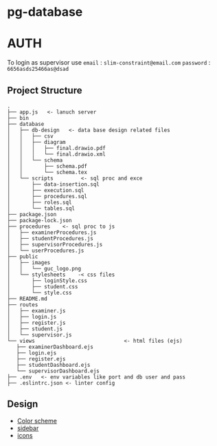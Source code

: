 # pg-database

# AUTH
To login as supervisor use 
`email` : `slim-constraint@email.com`
`password` : `6656asds25466as@dsad`

## Project Structure 
 ```
 .
├── app.js   <- lanuch server
├── bin
├── database  
│   ├── db-design   <- data base design related files
│   │   ├── csv
│   │   ├── diagram
│   │   │   ├── final.drawio.pdf
│   │   │   └── final.drawio.xml
│   │   └── schema
│   │       ├── schema.pdf
│   │       └── schema.tex
│   └── scripts         <- sql proc and exce 
│       ├── data-insertion.sql
│       ├── execution.sql
│       ├── procedures.sql
│       ├── roles.sql
│       └── tables.sql
├── package.json
├── package-lock.json 
├── procedures    <- sql proc to js 
│   ├── examinerProcedures.js
│   ├── studentProcedures.js
│   ├── supervisorProcedures.js
│   └── userProcedures.js
├── public
│   ├── images
│   │   └── guc_logo.png 
│   └── stylesheets    -< css files 
│       ├── loginStyle.css
│       ├── student.css  
│       └── style.css
├── README.md
├── routes
│   ├── examiner.js
│   ├── login.js
│   ├── register.js
│   ├── student.js
│   └── supervisor.js
└── views                             <- html files (ejs)
    ├── examinerDashboard.ejs
    ├── login.ejs
    ├── register.ejs
    ├── studentDashboard.ejs
    └── supervisorDashboard.ejs
├── .env   <- env variables like port and db user and pass
├── .eslintrc.json <- linter config
```

## Design
- [Color scheme](https://colorhunt.co/palette/f0f5f9c9d6df52616b1e2022)
- [sidebar](https://codepen.io/jainharshit/pen/bGBRyLP)
- [icons](https://fontawesome.com/v5.15/icons?d=gallery&p=2&m=free)

